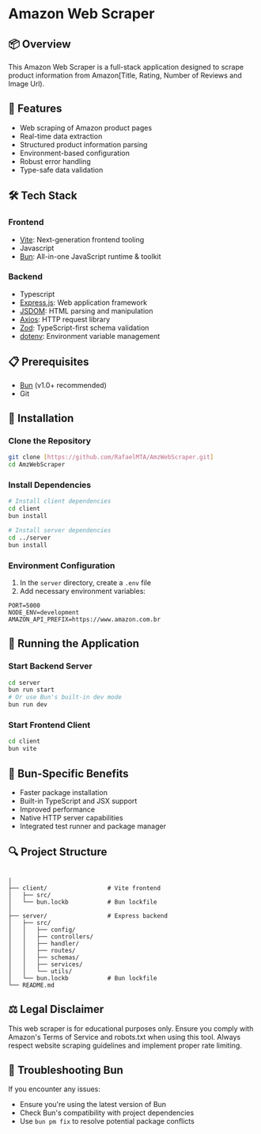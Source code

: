 # Amazon Web Scraper

## 📦 Overview

This Amazon Web Scraper is a full-stack application designed to scrape product information from Amazon[Title, Rating, Number of Reviews and Image Url).

## 🚀 Features

- Web scraping of Amazon product pages
- Real-time data extraction
- Structured product information parsing
- Environment-based configuration
- Robust error handling
- Type-safe data validation

## 🛠 Tech Stack

### Frontend
- [Vite](https://vitejs.dev/): Next-generation frontend tooling
- Javascript
- [Bun](https://bun.sh/): All-in-one JavaScript runtime & toolkit

### Backend
- Typescript
- [Express.js](https://expressjs.com/): Web application framework
- [JSDOM](https://github.com/jsdom/jsdom): HTML parsing and manipulation
- [Axios](https://axios-http.com/): HTTP request library
- [Zod](https://zod.dev/): TypeScript-first schema validation
- [dotenv](https://github.com/motdotla/dotenv): Environment variable management

## 📋 Prerequisites

- [Bun](https://bun.sh/) (v1.0+ recommended)
- Git

## 🔧 Installation

### Clone the Repository
```bash
git clone [https://github.com/RafaelMTA/AmzWebScraper.git]
cd AmzWebScraper
```

### Install Dependencies
```bash
# Install client dependencies
cd client
bun install

# Install server dependencies
cd ../server
bun install
```

### Environment Configuration
1. In the `server` directory, create a `.env` file
2. Add necessary environment variables:
```
PORT=5000
NODE_ENV=development
AMAZON_API_PREFIX=https://www.amazon.com.br
```

## 🏃 Running the Application

### Start Backend Server
```bash
cd server
bun run start
# Or use Bun's built-in dev mode
bun run dev
```

### Start Frontend Client
```bash
cd client
bun vite
```

## 🚀 Bun-Specific Benefits

- Faster package installation
- Built-in TypeScript and JSX support
- Improved performance
- Native HTTP server capabilities
- Integrated test runner and package manager

## 🔍 Project Structure
```

│
├── client/                 # Vite frontend
│   ├── src/
│   └── bun.lockb           # Bun lockfile
│
├── server/                 # Express backend
│   ├── src/
│   │   ├── config/
│   │   ├── controllers/
│   │   ├── handler/
│   │   ├── routes/
│   │   ├── schemas/
│   │   ├── services/
│   │   └── utils/
│   └── bun.lockb           # Bun lockfile
└── README.md
```

## ⚖️ Legal Disclaimer

This web scraper is for educational purposes only. Ensure you comply with Amazon's Terms of Service and robots.txt when using this tool. Always respect website scraping guidelines and implement proper rate limiting.

## 🔧 Troubleshooting Bun

If you encounter any issues:
- Ensure you're using the latest version of Bun
- Check Bun's compatibility with project dependencies
- Use `bun pm fix` to resolve potential package conflicts
